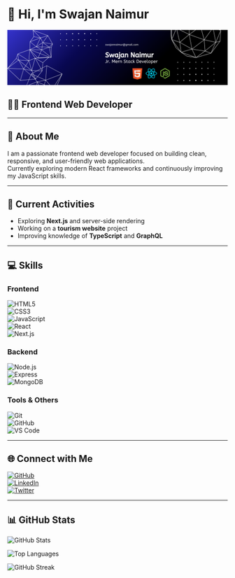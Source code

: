 # 👋 Hi, I'm Swajan Naimur

<img src="https://github.com/swajannaimur/swajannaimur/blob/main/Abstract%20Technology%20Profile%20LinkedIn%20Banner.png" alt="Mokkapps GitHub README header image">

## 👨‍💻 Frontend Web Developer

---

## 📝 About Me
I am a passionate frontend web developer focused on building clean, responsive, and user-friendly web applications.  
Currently exploring modern React frameworks and continuously improving my JavaScript skills.

---

## 🔭 Current Activities
- Exploring **Next.js** and server-side rendering  
- Working on a **tourism website** project  
- Improving knowledge of **TypeScript** and **GraphQL**

---

## 💻 Skills

### Frontend  
![HTML5](https://img.shields.io/badge/HTML5-E34F26?style=flat-square&logo=html5&logoColor=white)  
![CSS3](https://img.shields.io/badge/CSS3-1572B6?style=flat-square&logo=css3&logoColor=white)  
![JavaScript](https://img.shields.io/badge/JavaScript-F7DF1E?style=flat-square&logo=javascript&logoColor=black)  
![React](https://img.shields.io/badge/React-20232A?style=flat-square&logo=react&logoColor=61DAFB)  
![Next.js](https://img.shields.io/badge/Next.js-000000?style=flat-square&logo=next.js&logoColor=white)  

### Backend  
![Node.js](https://img.shields.io/badge/Node.js-339933?style=flat-square&logo=node.js&logoColor=white)  
![Express](https://img.shields.io/badge/Express.js-000000?style=flat-square&logo=express&logoColor=white)  
![MongoDB](https://img.shields.io/badge/MongoDB-47A248?style=flat-square&logo=mongodb&logoColor=white)  

### Tools & Others  
![Git](https://img.shields.io/badge/Git-F05032?style=flat-square&logo=git&logoColor=white)  
![GitHub](https://img.shields.io/badge/GitHub-181717?style=flat-square&logo=github&logoColor=white)  
![VS Code](https://img.shields.io/badge/VS%20Code-007ACC?style=flat-square&logo=visual-studio-code&logoColor=white)  

---

## 🌐 Connect with Me  
[![GitHub](https://img.shields.io/badge/GitHub-181717?style=flat-square&logo=github&logoColor=white)](https://github.com/swajannaimur)  
[![LinkedIn](https://img.shields.io/badge/LinkedIn-0077B5?style=flat-square&logo=linkedin&logoColor=white)](https://linkedin.com/in/swajannaimur)  
[![Twitter](https://img.shields.io/badge/Twitter-1DA1F2?style=flat-square&logo=twitter&logoColor=white)](https://twitter.com/swajannaimur)  

---

## 📊 GitHub Stats

![GitHub Stats](https://github-readme-stats.vercel.app/api?username=swajannaimur&show_icons=true&theme=radical)

![Top Languages](https://github-readme-stats.vercel.app/api/top-langs/?username=swajannaimur&layout=compact&theme=radical)

![GitHub Streak](https://github-readme-streak-stats.herokuapp.com/?user=swajannaimur&theme=radical)
